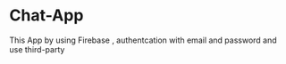 # Chat-App
 This App by using Firebase , authentcation with email and password and use third-party 
